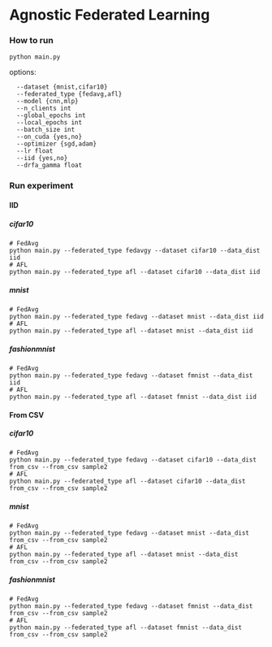# Agnostic Federated Learning

### How to run
```
python main.py 
```
options:
```
  --dataset {mnist,cifar10}          
  --federated_type {fedavg,afl}     
  --model {cnn,mlp}         
  --n_clients int            
  --global_epochs int    
  --local_epochs int
  --batch_size int
  --on_cuda {yes,no}
  --optimizer {sgd,adam}
  --lr float
  --iid {yes,no}
  --drfa_gamma float
```

### Run experiment

#### IID

##### cifar10
```
# FedAvg
python main.py --federated_type fedavgy --dataset cifar10 --data_dist iid
# AFL
python main.py --federated_type afl --dataset cifar10 --data_dist iid
```
##### mnist
```
# FedAvg
python main.py --federated_type fedavg --dataset mnist --data_dist iid
# AFL
python main.py --federated_type afl --dataset mnist --data_dist iid
```

##### fashionmnist
```
# FedAvg
python main.py --federated_type fedavg --dataset fmnist --data_dist iid
# AFL
python main.py --federated_type afl --dataset fmnist --data_dist iid
```

#### From CSV
##### cifar10
```
# FedAvg
python main.py --federated_type fedavg --dataset cifar10 --data_dist from_csv --from_csv sample2
# AFL
python main.py --federated_type afl --dataset cifar10 --data_dist from_csv --from_csv sample2
```
##### mnist
```
# FedAvg
python main.py --federated_type fedavg --dataset mnist --data_dist from_csv --from_csv sample2
# AFL
python main.py --federated_type afl --dataset mnist --data_dist from_csv --from_csv sample2
```
##### fashionmnist
```
# FedAvg
python main.py --federated_type fedavg --dataset fmnist --data_dist from_csv --from_csv sample2
# AFL
python main.py --federated_type afl --dataset fmnist --data_dist from_csv --from_csv sample2
```
